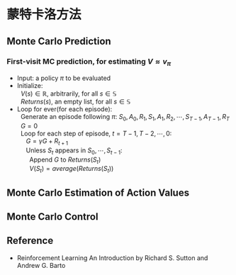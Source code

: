 # 蒙特卡洛方法

## Monte Carlo Prediction

### First-visit MC prediction, for estimating $V \approx v_{\pi}$
* Input: a policy $\pi$ to be evaluated
* Initialize:  
&nbsp;&nbsp;$V(s) \in \mathbb{R}$, arbitrarily, for all $s \in \mathbb{S}$  
&nbsp;&nbsp;$Returns(s)$, an empty list, for all $s \in \mathbb{S}$
* Loop for ever(for each episode):  
&nbsp;&nbsp;Generate an episode following $\pi$: $S_0, A_0, R_1, S_1, A_1, R_2, \cdots, S_{T-1}, A_{T-1}, R_T$  
&nbsp;&nbsp;$G = 0$  
&nbsp;&nbsp;Loop for each step of episode, $t=T-1, T-2, \cdots, 0$:  
&nbsp;&nbsp;&nbsp;&nbsp; $G=\gamma G + R_{t+1}$  
&nbsp;&nbsp;&nbsp;&nbsp; Unless $S_t$ appears in $S_0, \cdots, S_{t-1}$:  
&nbsp;&nbsp;&nbsp;&nbsp;&nbsp;&nbsp; Append $G$ to $Returns(S_t)$  
&nbsp;&nbsp;&nbsp;&nbsp;&nbsp;&nbsp; $V(S_t) = average(Returns(S_t))$

## Monte Carlo Estimation of Action Values

## Monte Carlo Control

## Reference
* Reinforcement Learning An Introduction by Richard S. Sutton and Andrew G. Barto
